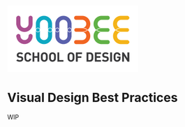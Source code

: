 [![Yoobee School of Design](images/yoobee-logo-300w.png)](http://yoobee.ac.nz)

# Visual Design Best Practices
WIP